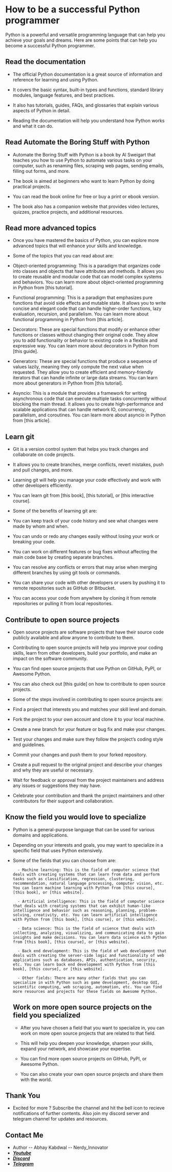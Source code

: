 # How to be a successful Python programmer

Python is a powerful and versatile programming language that can help you achieve your goals and dreams. Here are some points that can help you become a successful Python programmer.

## Read the documentation

- The official Python documentation is a great source of information and reference for learning and using Python.
- It covers the basic syntax, built-in types and functions, standard library modules, language features, and best practices.
- It also has tutorials, guides, FAQs, and glossaries that explain various aspects of Python in detail.

- Reading the documentation will help you understand how Python works and what it can do.

## Read Automate the Boring Stuff with Python

- Automate the Boring Stuff with Python is a book by Al Sweigart that teaches you how to use Python to automate various tasks on your computer, such as renaming files, scraping web pages, sending emails, filling out forms, and more.
- The book is aimed at beginners who want to learn Python by doing practical projects.
- You can read the book online for free or buy a print or ebook version.

- The book also has a companion website that provides video lectures, quizzes, practice projects, and additional resources.

## Read more advanced topics

- Once you have mastered the basics of Python, you can explore more advanced topics that will enhance your skills and knowledge.
- Some of the topics that you can read about are:
- Object-oriented programming: This is a paradigm that organizes code into classes and objects that have attributes and methods. It allows you to create reusable and modular code that can model complex systems and behaviors. You can learn more about object-oriented programming in Python from [this tutorial].
- Functional programming: This is a paradigm that emphasizes pure functions that avoid side effects and mutable state. It allows you to write concise and elegant code that can handle higher-order functions, lazy evaluation, recursion, and parallelism. You can learn more about functional programming in Python from [this article].
- Decorators: These are special functions that modify or enhance other functions or classes without changing their original code. They allow you to add functionality or behavior to existing code in a flexible and expressive way. You can learn more about decorators in Python from [this guide].
- Generators: These are special functions that produce a sequence of values lazily, meaning they only compute the next value when requested. They allow you to create efficient and memory-friendly iterators that can handle infinite or large data streams. You can learn more about generators in Python from [this tutorial].

- Asyncio: This is a module that provides a framework for writing asynchronous code that can execute multiple tasks concurrently without blocking the main thread. It allows you to create high-performance and scalable applications that can handle network IO, concurrency, parallelism, and coroutines. You can learn more about asyncio in Python from [this article].

## Learn git

- Git is a version control system that helps you track changes and collaborate on code projects.
- It allows you to create branches, merge conflicts, revert mistakes, push and pull changes, and more.
- Learning git will help you manage your code effectively and work with other developers efficiently.
- You can learn git from [this book], [this tutorial], or [this interactive course].
- Some of the benefits of learning git are:
- You can keep track of your code history and see what changes were made by whom and when.
- You can undo or redo any changes easily without losing your work or breaking your code.
- You can work on different features or bug fixes without affecting the main code base by creating separate branches.
- You can resolve any conflicts or errors that may arise when merging different branches by using git tools or commands.
- You can share your code with other developers or users by pushing it to remote repositories such as GitHub or Bitbucket.

- You can access your code from anywhere by cloning it from remote repositories or pulling it from local repositories.

## Contribute to open source projects

- Open source projects are software projects that have their source code publicly available and allow anyone to contribute to them.
- Contributing to open source projects will help you improve your coding skills, learn from other developers, build your portfolio, and make an impact on the software community.
- You can find open source projects that use Python on GitHub, PyPI, or Awesome Python.
- You can also check out [this guide] on how to contribute to open source projects.
- Some of the steps involved in contributing to open source projects are:
- Find a project that interests you and matches your skill level and domain.
- Fork the project to your own account and clone it to your local machine.
- Create a new branch for your feature or bug fix and make your changes.
- Test your changes and make sure they follow the project’s coding style and guidelines.
- Commit your changes and push them to your forked repository.
- Create a pull request to the original project and describe your changes and why they are useful or necessary.

- Wait for feedback or approval from the project maintainers and address any issues or suggestions they may have.

- Celebrate your contribution and thank the project maintainers and other contributors for their support and collaboration.

## Know the field you would love to specialize

- Python is a general-purpose language that can be used for various domains and applications.

- Depending on your interests and goals, you may want to specialize in a specific field that uses Python extensively.

- Some of the fields that you can choose from are:
      
        - Machine learning: This is the field of computer science that deals with creating systems that can learn from data and perform tasks such as classification, regression, clustering, recommendation, natural language processing, computer vision, etc. You can learn machine learning with Python from [this course], [this book], or [this website].

        - Artificial intelligence: This is the field of computer science that deals with creating systems that can exhibit human-like intelligence and behavior such as reasoning, planning, problem-solving, creativity, etc. You can learn artificial intelligence with Python from [this book], [this course], or [this website].
  
        - Data science: This is the field of science that deals with collecting, analyzing, visualizing, and communicating data to gain insights and make decisions. You can learn data science with Python from [this book], [this course], or [this website].
        
        - Back end development: This is the field of web development that deals with creating the server-side logic and functionality of web applications such as databases, APIs, authentication, security, etc. You can learn back end development with Python from [this book], [this course], or [this website].
  
        - Other fields: There are many other fields that you can specialize in with Python such as game development, desktop GUI, scientific computing, web scraping, automation, etc. You can find more resources and projects for these fields on Awesome Python.
  ## Work on more open source projects on the field you specialized
  
  - After you have chosen a field that you want to specialize in, you can work on more open source projects that are related to that field.
  
  - This will help you deepen your knowledge, sharpen your skills, expand your network, and showcase your expertise.
  
  - You can find more open source projects on GitHub, PyPI, or Awesome Python.
  
  - You can also create your own open source projects and share them with the world.

## Thank You
- Excited for more ? Subscribe the channel and hit the bell icon to recieve notifications of further contents. Also join my discord server and telegram channel for updates and resources.

## Contact Me

- Author -- Abhay Kabdwal -- Nerdy_Innovator
- **_[Youtube](https://www.youtube.com/@doctor_innovator/featured)_**
- **_[Discord](https://discord.gg/7ydGD3aJ)_**
- **_[Telegram](https://t.me/doctor_innovator)_**